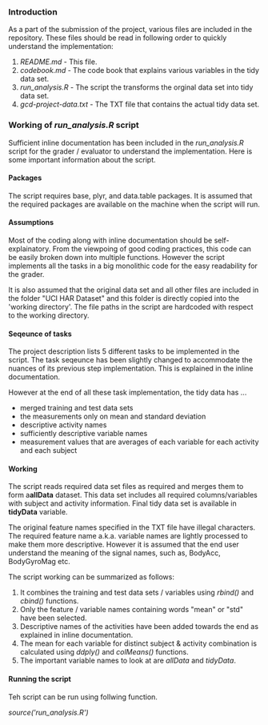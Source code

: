 ### Introduction

As a part of the submission of the project, various files are included in the repository.
These files should be read in following order to quickly understand the implementation:

1. *README.md* - This file.
2. *codebook.md* - The  code book that explains various variables in the tidy data set.
3. *run_analysis.R* - The script the transforms the orginal data set into tidy data set.
4. *gcd-project-data.txt* - The TXT file that contains the actual tidy data set.


### Working of *run_analysis.R* script

Sufficient inline documentation has been included in the *run_analysis.R* script for 
the grader / evaluator to understand the implementation. Here is some important information
about the script.

#### Packages

The script requires base, plyr, and data.table packages. It is assumed that the required packages
are available on the machine when the script will run.

#### Assumptions

Most of the coding along with inline documentation should be self-explainatory. From the viewpoing
of good coding practices, this code can be easily broken down into multiple functions. However
the script implements all the tasks in a big monolithic code for the easy readability for the grader.

It is also assumed that the original data set and all other files are included in the folder "UCI HAR Dataset"
and this folder is directly copied into the 'working directory'. The file paths in the script are hardcoded
with respect to the working directory.

#### Seqeunce of tasks

The project description lists 5 different tasks to be implemented in the script. The task seqeunce has 
been  slightly changed to accommodate the nuances of its previous step implementation. This is explained
in the inline documentation.

However at the end of all these task implementation, the tidy data has ...
* merged training and test data sets
* the measurements only on mean and standard deviation 
* descriptive activity names
* sufficiently descriptive variable names
* measurement values that are averages of each variable for each activity and each subject

#### Working
 
The script reads required data set files as required and merges them to form a**allData** dataset.
This data set includes all required columns/variables with subject and activity information. Final
tidy data set is available in **tidyData** variable.

The original feature names specified in the TXT file have illegal characters. The required feature
name a.k.a. variable names are lightly processed to make them more descriptive. However it is assumed
that the end user understand the meaning of the signal names, such as, BodyAcc, BodyGyroMag etc.

The script working can be summarized as follows:
1. It combines the training and test data sets / variables using *rbind()* and *cbind()* functions.
2. Only the feature / variable names containing words "mean" or "std" have been selected.
3. Descriptive names of the activities have been added towards the end as explained in inline documentation.
4. The mean for each variable for distinct subject & activity combination is calculated using *ddply()* and *colMeans()* functions.
5. The important variable names to look at are *allData* and *tidyData*.

#### Running the script

Teh script can be run using follwing function.

*source('run_analysis.R')*




